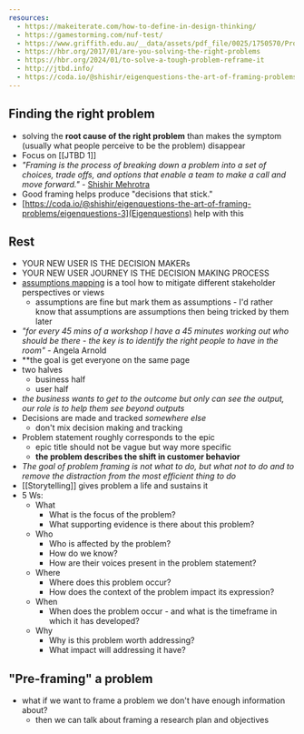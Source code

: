 ```yaml
---
resources:
  - https://makeiterate.com/how-to-define-in-design-thinking/
  - https://gamestorming.com/nuf-test/
  - https://www.griffith.edu.au/__data/assets/pdf_file/0025/1750570/Problem-Framing-Canvas-Handbook.pdf
  - https://hbr.org/2017/01/are-you-solving-the-right-problems
  - https://hbr.org/2024/01/to-solve-a-tough-problem-reframe-it
  - http://jtbd.info/
  - https://coda.io/@shishir/eigenquestions-the-art-of-framing-problems/
---
```

## Finding the right problem
- solving the **root cause of the right problem** than makes the symptom (usually what people perceive to be the problem) disappear
- Focus on [[JTBD 1]]
- *"Framing is the process of breaking down a problem into a set of choices, trade offs, and options that enable a team to make a call and move forward."* - [Shishir Mehrotra](https://coda.io/@shishir)
- Good framing helps produce "decisions that stick."
- [https://coda.io/@shishir/eigenquestions-the-art-of-framing-problems/eigenquestions-3](Eigenquestions) help with this
## Rest
- YOUR NEW USER IS THE DECISION MAKERs
- YOUR NEW USER JOURNEY IS THE DECISION MAKING PROCESS
- [assumptions mapping](https://www.mural.co/blog/intro-assumptions-mapping) is a tool how to mitigate different stakeholder perspectives or views
	- assumptions are fine but mark them as assumptions - I'd rather know that assumptions are assumptions then being tricked by them later
- _"for every 45 mins of a workshop I have a 45 minutes working out who should be there - the key is to identify the right people to have in the room"_ - Angela Arnold
- **the goal is get everyone on the same page
- two halves
	- business half
	- user half
- _the business wants to get to the outcome but only can see the output, our role is to help them see beyond outputs_
- Decisions are made and tracked _somewhere else_
	- don't mix decision making and tracking
- Problem statement roughly corresponds to the epic
	- epic title should not be vague but way more specific
	- __the problem describes the shift in customer behavior__
- _The goal of problem framing is not what to do, but what not to do and to remove the distraction from the most efficient thing to do_
- [[Storytelling]] gives problem a life and sustains it
- 5 Ws:
	- What
		- What is the focus of the problem?
		- What supporting evidence is there about this problem?
	- Who
		- Who is affected by the problem?
		- How do we know?
		- How are their voices present in the problem statement?
	- Where
		- Where does this problem occur?
		- How does the context of the problem impact its expression?
	- When
		- When does the problem occur - and what is the timeframe in which it has developed?
	- Why
		- Why is this problem worth addressing?
		- What impact will addressing it have?
## "Pre-framing" a problem
- what if we want to frame a problem we don't have enough information about?
	- then we can talk about framing a research plan and objectives